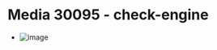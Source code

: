 # Media 30095 - check-engine

- ![image](https://valkyrie.cdn.ifixit.com/media/2019/06/18101452/check-engine.jpg)
